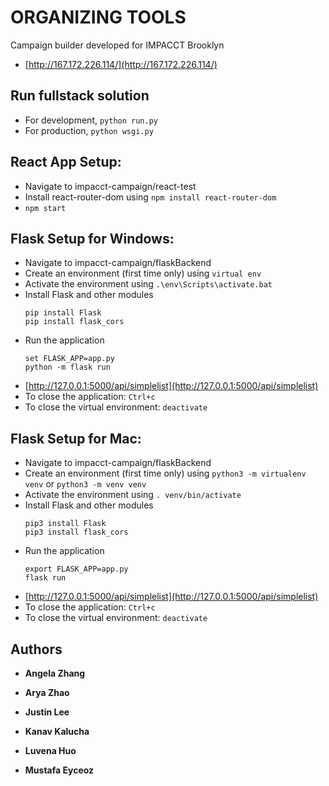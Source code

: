 # ORGANIZING TOOLS
Campaign builder developed for IMPACCT Brooklyn

* [http://167.172.226.114/](http://167.172.226.114/)



## Run fullstack solution
* For development, ```python run.py```
* For production, ```python wsgi.py```


## React App Setup:

* Navigate to impacct-campaign/react-test
* Install react-router-dom using ```npm install react-router-dom```
* ```npm start```

## Flask Setup for Windows:

* Navigate to impacct-campaign/flaskBackend
* Create an environment (first time only) using ```virtual env```
* Activate the environment using ```.\env\Scripts\activate.bat```
* Install Flask and other modules
  ```
  pip install Flask
  pip install flask_cors
  ```
* Run the application
  ```
  set FLASK_APP=app.py
  python -m flask run
  ```
* [http://127.0.0.1:5000/api/simplelist](http://127.0.0.1:5000/api/simplelist)
* To close the application: ```Ctrl+c```
* To close the virtual environment: ```deactivate```

## Flask Setup for Mac:

* Navigate to impacct-campaign/flaskBackend
* Create an environment (first time only) using ```python3 -m virtualenv venv``` or ```python3 -m venv venv```
* Activate the environment using ```. venv/bin/activate```
* Install Flask and other modules
  ```
  pip3 install Flask
  pip3 install flask_cors
  ```
* Run the application
  ```
  export FLASK_APP=app.py
  flask run
  ```
* [http://127.0.0.1:5000/api/simplelist](http://127.0.0.1:5000/api/simplelist)
* To close the application: ```Ctrl+c```
* To close the virtual environment: ```deactivate```

## Authors

* **Angela Zhang**

* **Arya Zhao**

* **Justin Lee**

* **Kanav Kalucha**

* **Luvena Huo**

* **Mustafa Eyceoz**
